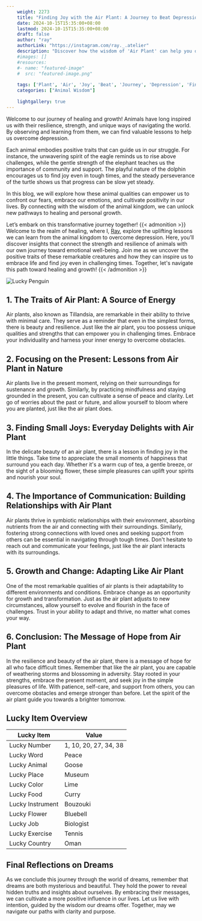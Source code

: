 ```yaml
---
    weight: 2273
    title: "Finding Joy with the Air Plant: A Journey to Beat Depression"  # Assuming 'title' column exists
    date: 2024-10-15T15:35:00+08:00
    lastmod: 2024-10-15T15:35:00+08:00
    draft: false
    author: "ray"
    authorLink: "https://instagram.com/ray._.atelier"
    description: "Discover how the wisdom of 'Air Plant' can help you overcome depression and find joy in your life journey."
    #images: []
    #resources:
    #- name: "featured-image"
    #  src: "featured-image.png"
    
    tags: ['Plant', 'Air', 'Joy', 'Beat', 'Journey', 'Depression', 'Finding']
    categories: ["Animal Wisdom"]
    
    lightgallery: true
---
```

    
Welcome to our journey of healing and growth! Animals have long inspired us with their resilience, strength, and unique ways of navigating the world. By observing and learning from them, we can find valuable lessons to help us overcome depression.

Each animal embodies positive traits that can guide us in our struggle. For instance, the unwavering spirit of the eagle reminds us to rise above challenges, while the gentle strength of the elephant teaches us the importance of community and support. The playful nature of the dolphin encourages us to find joy even in tough times, and the steady perseverance of the turtle shows us that progress can be slow yet steady.

In this blog, we will explore how these animal qualities can empower us to confront our fears, embrace our emotions, and cultivate positivity in our lives. By connecting with the wisdom of the animal kingdom, we can unlock new pathways to healing and personal growth.

Let’s embark on this transformative journey together!
{{< admonition >}}
Welcome to the realm of healing, where I, [Ray](https://instagram.com/ray._.atelier), explore the uplifting lessons we can learn from the animal kingdom to overcome depression. Here, you’ll discover insights that connect the strength and resilience of animals with our own journey toward emotional well-being. Join me as we uncover the positive traits of these remarkable creatures and how they can inspire us to embrace life and find joy even in challenging times. Together, let's navigate this path toward healing and growth!
{{< /admonition >}}

![Lucky Penguin](https://cdn.pixabay.com/photo/2024/09/07/02/34/penguins-9028827_1280.jpg "Lucky Penguin")

## 1. The Traits of Air Plant: A Source of Energy
Air plants, also known as Tillandsia, are remarkable in their ability to thrive with minimal care. They serve as a reminder that even in the simplest forms, there is beauty and resilience. Just like the air plant, you too possess unique qualities and strengths that can empower you in challenging times. Embrace your individuality and harness your inner energy to overcome obstacles.

## 2. Focusing on the Present: Lessons from Air Plant in Nature
Air plants live in the present moment, relying on their surroundings for sustenance and growth. Similarly, by practicing mindfulness and staying grounded in the present, you can cultivate a sense of peace and clarity. Let go of worries about the past or future, and allow yourself to bloom where you are planted, just like the air plant does.

## 3. Finding Small Joys: Everyday Delights with Air Plant
In the delicate beauty of an air plant, there is a lesson in finding joy in the little things. Take time to appreciate the small moments of happiness that surround you each day. Whether it's a warm cup of tea, a gentle breeze, or the sight of a blooming flower, these simple pleasures can uplift your spirits and nourish your soul.

## 4. The Importance of Communication: Building Relationships with Air Plant
Air plants thrive in symbiotic relationships with their environment, absorbing nutrients from the air and connecting with their surroundings. Similarly, fostering strong connections with loved ones and seeking support from others can be essential in navigating through tough times. Don't hesitate to reach out and communicate your feelings, just like the air plant interacts with its surroundings.

## 5. Growth and Change: Adapting Like Air Plant
One of the most remarkable qualities of air plants is their adaptability to different environments and conditions. Embrace change as an opportunity for growth and transformation. Just as the air plant adjusts to new circumstances, allow yourself to evolve and flourish in the face of challenges. Trust in your ability to adapt and thrive, no matter what comes your way.

## 6. Conclusion: The Message of Hope from Air Plant
In the resilience and beauty of the air plant, there is a message of hope for all who face difficult times. Remember that like the air plant, you are capable of weathering storms and blossoming in adversity. Stay rooted in your strengths, embrace the present moment, and seek joy in the simple pleasures of life. With patience, self-care, and support from others, you can overcome obstacles and emerge stronger than before. Let the spirit of the air plant guide you towards a brighter tomorrow.


## Lucky Item Overview
| Lucky Item          | Value              |
|---------------|--------------------|
| Lucky Number        | 1, 10, 20, 27, 34, 38  |
| Lucky Word          | Peace |
| Lucky Animal        | Goose |
| Lucky Place         | Museum     |
| Lucky Color         | Lime     |
| Lucky Food          | Curry      |
| Lucky Instrument    | Bouzouki |
| Lucky Flower        | Bluebell    |
| Lucky Job           | Biologist       |
| Lucky Exercise      | Tennis  |
| Lucky Country       | Oman    |


##  Final Reflections on Dreams

As we conclude this journey through the world of dreams, remember that dreams are both mysterious and beautiful. They hold the power to reveal hidden truths and insights about ourselves. By embracing their messages, we can cultivate a more positive influence in our lives. Let us live with intention, guided by the wisdom our dreams offer. Together, may we navigate our paths with clarity and purpose.
